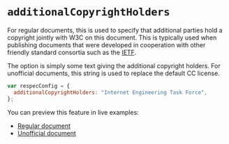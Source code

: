# `additionalCopyrightHolders`

For regular documents, this is used to specify that additional parties hold a copyright jointly with W3C on this document. This is typically used when publishing documents that were developed in cooperation with other friendly standard consortia such as the [IETF](http://www.ietf.org/).

The option is simply some text giving the additional copyright holders. For unofficial documents, this string is used to replace the default CC license.

```js "example": "Add an additional copyright holder."
var respecConfig = {
  additionalCopyrightHolders: "Internet Engineering Task Force",
};
```

You can preview this feature in live examples:

- [Regular document](https://www.w3.org/respec/examples/boilerplate.html?additionalCopyrightHolders=Internet%20Engineering%20Task%20Force)
- [Unofficial document](https://www.w3.org/respec/examples/boilerplate.html?additionalCopyrightHolders=Copyright%20%C2%A9%201977%20Robin%20Berjon;specStatus=unofficial)
